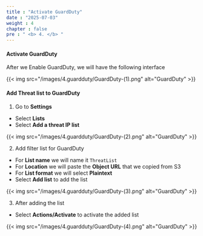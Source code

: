 ```yaml
---
title : "Activate GuardDuty"
date : "2025-07-03"
weight : 4
chapter : false
pre : " <b> 4. </b> "
---
```


#### Activate GuardDuty
After we Enable GuardDuty, we will have the following interface

{{< img src="/images/4.guardduty/GuardDuty-(1).png" alt="GuardDuty" >}}

#### Add Threat list to GuardDuty
1. Go to **Settings**
- Select **Lists**
- Select **Add a threat IP list**

{{< img src="/images/4.guardduty/GuardDuty-(2).png" alt="GuardDuty" >}}

2. Add filter list for GuardDuty
- For **List name** we will name it `ThreatList`
- For **Location** we will paste the **Object URL** that we copied from S3
- For **List format** we will select **Plaintext**
- Select **Add list** to add the list

{{< img src="/images/4.guardduty/GuardDuty-(3).png" alt="GuardDuty" >}}

3. After adding the list
- Select **Actions/Activate** to activate the added list

{{< img src="/images/4.guardduty/GuardDuty-(4).png" alt="GuardDuty" >}}